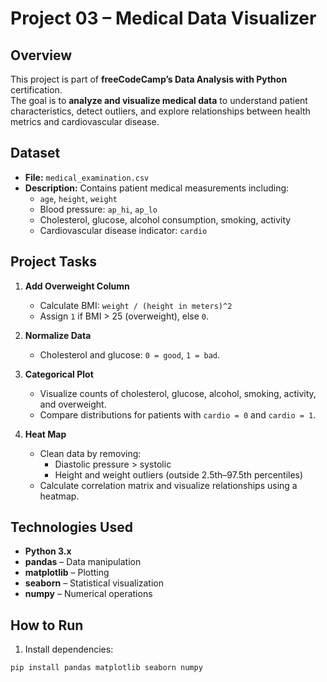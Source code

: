 # Project 03 – Medical Data Visualizer

## Overview
This project is part of **freeCodeCamp’s Data Analysis with Python** certification.  
The goal is to **analyze and visualize medical data** to understand patient characteristics, detect outliers, and explore relationships between health metrics and cardiovascular disease.

## Dataset
- **File:** `medical_examination.csv`  
- **Description:** Contains patient medical measurements including:  
  - `age`, `height`, `weight`  
  - Blood pressure: `ap_hi`, `ap_lo`  
  - Cholesterol, glucose, alcohol consumption, smoking, activity  
  - Cardiovascular disease indicator: `cardio`  

## Project Tasks
1. **Add Overweight Column**  
   - Calculate BMI: `weight / (height in meters)^2`  
   - Assign `1` if BMI > 25 (overweight), else `0`.  

2. **Normalize Data**  
   - Cholesterol and glucose: `0 = good`, `1 = bad`.  

3. **Categorical Plot**  
   - Visualize counts of cholesterol, glucose, alcohol, smoking, activity, and overweight.  
   - Compare distributions for patients with `cardio = 0` and `cardio = 1`.  

4. **Heat Map**  
   - Clean data by removing:  
     - Diastolic pressure > systolic  
     - Height and weight outliers (outside 2.5th–97.5th percentiles)  
   - Calculate correlation matrix and visualize relationships using a heatmap.  

## Technologies Used
- **Python 3.x**  
- **pandas** – Data manipulation  
- **matplotlib** – Plotting  
- **seaborn** – Statistical visualization  
- **numpy** – Numerical operations  

## How to Run
1. Install dependencies:  
```bash
pip install pandas matplotlib seaborn numpy
